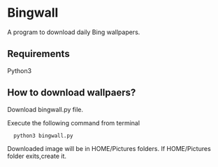 Bingwall
========

A program to download daily Bing wallpapers.

Requirements
--------------
Python3

How to download wallpaers?
---------------------------
Download bingwall.py file.

Execute the following command from terminal
    
      python3 bingwall.py
      
Downloaded image will be in HOME/Pictures folders.
If HOME/Pictures folder exits,create it.


